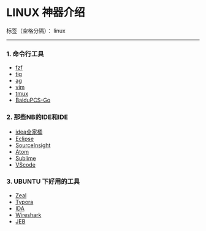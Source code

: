 # LINUX 神器介绍

标签（空格分隔）： linux

---
### 1. 命令行工具
- [fzf]()
- [tig]()
- [ag]()
- [vim]()
- [tmux]()
- [BaiduPCS-Go]()

### 2. 那些NB的IDE和IDE
- [idea全家桶]()
- [Eclipse]()
- [SourceInsight]()
- [Atom]()
- [Sublime]()
- [VScode]()

### 3. UBUNTU 下好用的工具
- [Zeal]()
- [Typora]()
- [IDA]()
- [Wireshark]()
- [JEB]()
